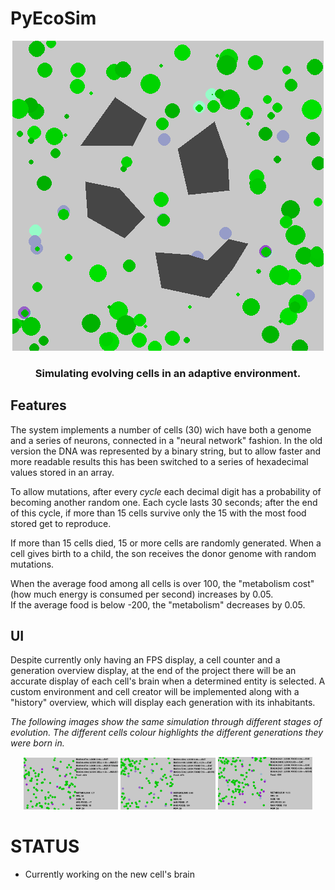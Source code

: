 # PyEcoSim

<div align="center">
<img src="./GITIMG/Title.png">
</div>


### <div align="center">Simulating evolving cells in an adaptive environment.</div>

## Features
The system implements a number of cells (30) wich have both a genome and a series of neurons, connected in a "neural network" fashion.
In the old version the DNA was represented by a binary string, but to allow faster and more readable results this has been switched to a series of hexadecimal values stored in an array.

To allow mutations, after every *cycle* each decimal digit has a probability of becoming another random one.
Each cycle lasts 30 seconds; after the end of this cycle, if more than 15 cells survive only the 15 with the most food stored get to reproduce.

If more than 15 cells died, 15 or more cells are randomly generated.
When a cell gives birth to a child, the son receives the donor genome with random mutations.

When the average food among all cells is over 100, the "metabolism cost" (how much energy is consumed per second) increases by 0.05.     
If the average food is below -200, the "metabolism" decreases by 0.05.

## UI
Despite currently only having an FPS display, a cell counter and a generation overview display, at the end of the project there will be an accurate display of each cell's brain when a determined entity is selected.
A custom environment and cell creator will be implemented along with a "history" overview, which will display each generation with its inhabitants.

*The following images show the same simulation through different stages of evolution. The different cells colour highlights the different generations they were born in.*

<div align="center"><img src="./GITIMG/GITNEW1.png" width="30%">
<img src="./GITIMG/GITNEW3.png" width=30%>
<img src="./GITIMG/GITNEW4.png" width=30%></div>

# STATUS
* Currently working on the new cell's brain
